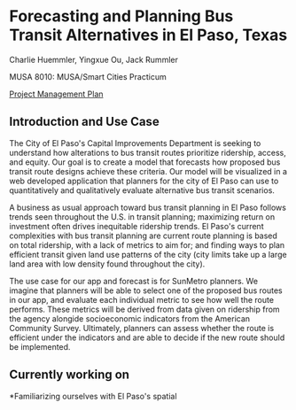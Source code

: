 # Forecasting and Planning Bus Transit Alternatives in El Paso, Texas

Charlie Huemmler, Yingxue Ou, Jack Rummler

MUSA 8010: MUSA/Smart Cities Practicum

[Project Management Plan](https://app.asana.com/share/upenn/el-paso-bus-network/954156542840469/88a09fa57363c5dfd65b5cf3e9ae6445)

## Introduction and Use Case

The City of El Paso's Capital Improvements Department is seeking to understand how alterations to bus transit routes prioritize ridership, access, and equity. Our goal is to create a model that forecasts how proposed bus transit route designs achieve these criteria. Our model will be visualized in a web developed application that planners for the city of El Paso can use to quantitatively and qualitatively evaluate alternative bus transit scenarios.

A business as usual approach toward bus transit planning in El Paso follows trends seen throughout the U.S. in transit planning; maximizing return on investment often drives inequitable ridership trends. El Paso's current complexities with bus transit planning are current route planning is based on total ridership, with a lack of metrics to aim for; and finding ways to plan efficient transit given land use patterns of the city (city limits take up a large land area with low density found throughout the city). 

The use case for our app and forecast is for SunMetro planners. We imagine that planners will be able to select one of the proposed bus routes in our app, and evaluate each individual metric to see how well the route performs. These metrics will be derived from data given on ridership from the agency alongide socioeconomic indicators from the American Community Survey. Ultimately, planners can assess whether the route is efficient under the indicators and are able to decide if the new route should be implemented.

## Currently working on

*Familiarizing ourselves with El Paso's spatial 
